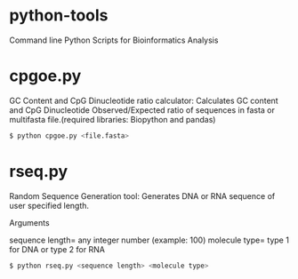 # python-tools
Command line Python Scripts for Bioinformatics Analysis
# cpgoe.py
GC Content and CpG Dinucleotide ratio calculator:
Calculates GC content and CpG Dinucleotide Observed/Expected ratio of sequences in fasta or multifasta file.(required libraries: Biopython and pandas)

 ``` bash    
$ python cpgoe.py <file.fasta>
```
# rseq.py
Random Sequence Generation tool:
Generates DNA or RNA sequence of user specified length.

Arguments

sequence length= any integer number (example: 100)
molecule type= type 1 for DNA or type 2 for RNA

```bash
$ python rseq.py <sequence length> <molecule type>


